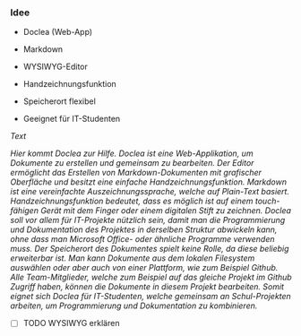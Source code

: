 ### Idee

* Doclea (Web-App)

* Markdown

* WYSIWYG-Editor

* Handzeichnungsfunktion

* Speicherort flexibel

* Geeignet für IT-Studenten

*Text*

*Hier kommt Doclea zur Hilfe. Doclea ist eine Web-Applikation, um Dokumente zu erstellen und gemeinsam zu bearbeiten. Der Editor ermöglicht das Erstellen von Markdown-Dokumenten mit grafischer Oberfläche und besitzt eine einfache Handzeichnungsfunktion. Markdown ist eine vereinfachte Auszeichnungssprache, welche auf Plain-Text basiert. Handzeichnungsfunktion bedeutet, dass es möglich ist auf einem touch-fähigen Gerät mit dem Finger oder einem digitalen Stift zu zeichnen. Doclea soll vor allem für IT-Projekte nützlich sein, damit man die Programmierung und Dokumentation des Projektes in derselben Struktur abwickeln kann, ohne dass man Microsoft Office- oder ähnliche Programme verwenden muss. Der Speicherort des Dokumentes spielt keine Rolle, da diese beliebig erweiterbar ist. Man kann Dokumente aus dem lokalen Filesystem auswählen oder aber auch von einer Plattform, wie zum Beispiel Github. Alle Team-Mitglieder, welche zum Beispiel auf das gleiche Projekt im Github Zugriff haben, können die Dokumente in diesem Projekt bearbeiten. Somit eignet sich Doclea für IT-Studenten, welche gemeinsam an Schul-Projekten arbeiten, um Programmierung und Dokumentation zu kombinieren.*

* [ ] TODO WYSIWYG erklären
